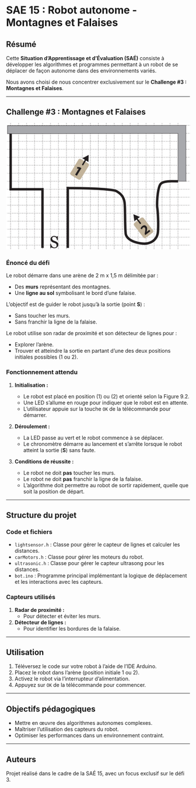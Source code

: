 # SAE 15 : Robot autonome - Montagnes et Falaises  

## Résumé  
Cette **Situation d’Apprentissage et d’Évaluation (SAÉ)** consiste à développer les algorithmes et programmes permettant à un robot de se déplacer de façon autonome dans des environnements variés.  

Nous avons choisi de nous concentrer exclusivement sur le **Challenge #3 : Montagnes et Falaises**.  

---

## Challenge #3 : Montagnes et Falaises  

![Shéma](images/c3s.png)

### Énoncé du défi  
Le robot démarre dans une arène de 2 m x 1,5 m délimitée par :  
- Des **murs** représentant des montagnes.  
- Une **ligne au sol** symbolisant le bord d’une falaise.  

L’objectif est de guider le robot jusqu’à la sortie (point **S**) :  
- Sans toucher les murs.  
- Sans franchir la ligne de la falaise.  

Le robot utilise son radar de proximité et son détecteur de lignes pour :  
- Explorer l’arène.  
- Trouver et atteindre la sortie en partant d’une des deux positions initiales possibles (1 ou 2).  

### Fonctionnement attendu  
1. **Initialisation :**  
   - Le robot est placé en position (1) ou (2) et orienté selon la Figure 9.2.  
   - Une LED s’allume en rouge pour indiquer que le robot est en attente.  
   - L’utilisateur appuie sur la touche `OK` de la télécommande pour démarrer.  

2. **Déroulement :**  
   - La LED passe au vert et le robot commence à se déplacer.  
   - Le chronomètre démarre au lancement et s’arrête lorsque le robot atteint la sortie (**S**) sans faute.  

3. **Conditions de réussite :**  
   - Le robot ne doit **pas** toucher les murs.  
   - Le robot ne doit **pas** franchir la ligne de la falaise.  
   - L’algorithme doit permettre au robot de sortir rapidement, quelle que soit la position de départ.  
---

## Structure du projet  
### Code et fichiers  
- `lightsensor.h` : Classe pour gérer le capteur de lignes et calculer les distances.
- `carMotors.h` : Classe pour gérer les moteurs du robot.
- `ultrasonic.h` : Classe pour gérer le capteur ultrasong pour les distances.
- `bot.ino` : Programme principal implémentant la logique de déplacement et les interactions avec les capteurs.  

### Capteurs utilisés  
1. **Radar de proximité :**  
   - Pour détecter et éviter les murs.  
2. **Détecteur de lignes :**  
   - Pour identifier les bordures de la falaise.  

---

## Utilisation  
1. Téléversez le code sur votre robot à l’aide de l’IDE Arduino.  
2. Placez le robot dans l’arène (position initiale 1 ou 2).  
3. Activez le robot via l’interrupteur d’alimentation.  
4. Appuyez sur `OK` de la télécommande pour commencer.  

---

## Objectifs pédagogiques  
- Mettre en œuvre des algorithmes autonomes complexes.  
- Maîtriser l’utilisation des capteurs du robot.  
- Optimiser les performances dans un environnement contraint.  

---

## Auteurs  
Projet réalisé dans le cadre de la SAÉ 15, avec un focus exclusif sur le défi 3.
